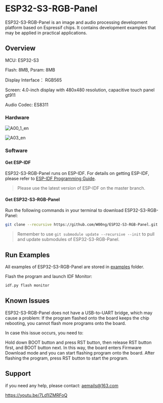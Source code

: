 # ESP32-S3-RGB-Panel

ESP32-S3-RGB-Panel is an image and audio processing development platform based on Espressif chips. It contains development examples that may be applied in practical applications.

## Overview

MCU: ESP32-S3

Flash: 8MB, Psram: 8MB

Display Interface： RGB565

Screen: 4.0-inch display with 480x480 resolution, capacitive touch panel gt911

Audio Codec: ES8311

### Hardware

![A00_1_en](https://user-images.githubusercontent.com/10337553/167306077-89350092-68f7-49cc-92f7-0d604405ac6f.png)

![A03_en](https://user-images.githubusercontent.com/10337553/167306096-f9c11c90-ed91-4f0f-b2c4-19f42dc6e1b9.png)

### Software

#### Get ESP-IDF

ESP32-S3-RGB-Panel runs on ESP-IDF. For details on getting ESP-IDF, please refer to [ESP-IDF Programming Guide](https://idf.espressif.com/).

> Please use the latest version of ESP-IDF on the master branch.

#### Get ESP32-S3-RGB-Panel

Run the following commands in your terminal to download ESP32-S3-RGB-Panel:

```bash
git clone --recursive https://github.com/W00ng/ESP32-S3-RGB-Panel.git
```

> Remember to use ``git submodule update --recursive --init`` to pull and update submodules of ESP32-S3-RGB-Panel.

## Run Examples

All examples of ESP32-S3-RGB-Panel are stored in [examples](./examples) folder. 

Flash the program and launch IDF Monitor:

```bash
idf.py flash monitor
```

## Known Issues

ESP32-S3-RGB-Panel does not have a USB-to-UART bridge, which may cause a problem: If the program flashed onto the board keeps the chip rebooting, you cannot flash more programs onto the board.

In case this issue occurs, you need to:

Hold down BOOT button and press RST button, then release RST button first, and BOOT button next. In this way, the board enters Firmware Download mode and you can start flashing program onto the board.
After flashing the program, press RST button to start the program.

## Support

if you need any help, please contact: aemails@163.com

https://youtu.be/7Ld1lZMRFoQ

